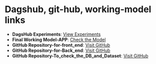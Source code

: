 # Dagshub, git-hub, working-model links 

- **DagsHub Experiments**: [View Experiments](https://dagshub.com/mahiswarreddydesireddy18/my-first-repo/experiments)  
- **Final Working Model-APP**: [Check the Model](https://mahiswar-trvael-frontend-app-faooku.streamlit.app/)  
- **GitHub Repository-for-front_end**: [Visit GitHub](https://github.com/mahiswar/Trvael_frontend) 
- **GitHub Repository-for-Back_end**: [Visit GitHub](https://github.com/mahiswar/Travel_backend)
- **GitHub Repository-To_check_the_DB_and_Dataset**: [Visit GitHub](https://github.com/mahiswar/gov)  
